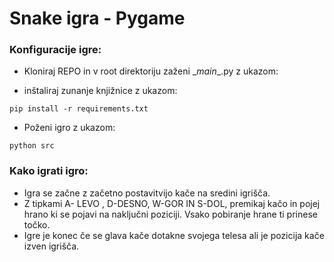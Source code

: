 # Snake igra - Pygame

### Konfiguracije igre:


* Kloniraj REPO in v root direktoriju zaženi \__main__.py z ukazom:

* inštaliraj zunanje knjižnice z ukazom:

~~~
pip install -r requirements.txt

~~~

* Poženi igro z ukazom:

~~~
python src
~~~

### Kako igrati igro:
* Igra se začne z začetno postavitvijo kače na sredini igrišča.
* Z tipkami A- LEVO , D-DESNO, W-GOR IN S-DOL, premikaj kačo in pojej hrano ki se pojavi na naključni poziciji. Vsako pobiranje hrane ti prinese točko. 
* Igre je konec če se glava kače dotakne svojega telesa ali je pozicija kače izven igrišča.
